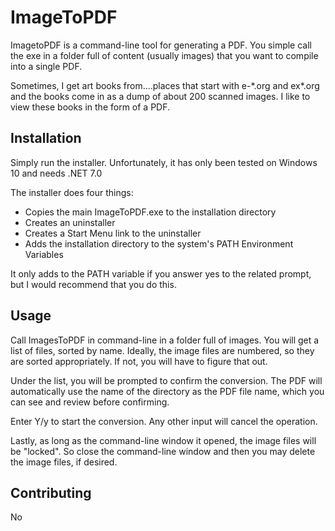 # ImageToPDF

ImagetoPDF is a command-line tool for generating a PDF.
You simple call the exe in a folder full of content (usually images) that you want to compile into a single PDF.

Sometimes, I get art books from....places that start with e-\*.org and ex*.org and the books come in as a dump of about 200 scanned images.
I like to view these books in the form of a PDF.

## Installation

Simply run the installer.
Unfortunately, it has only been tested on Windows 10 and needs .NET 7.0

The installer does four things:
- Copies the main ImageToPDF.exe to the installation directory
- Creates an uninstaller
- Creates a Start Menu link to the uninstaller
- Adds the installation directory to the system's PATH Environment Variables

It only adds to the PATH variable if you answer yes to the related prompt, but I would recommend that you do this.

## Usage

Call ImagesToPDF in command-line in a folder full of images.
You will get a list of files, sorted by name. Ideally, the image files are numbered, so they are sorted appropriately. If not, you will have to figure that out.

Under the list, you will be prompted to confirm the conversion. The PDF will automatically use the name of the directory as the PDF file name, which you can see and review before confirming.

Enter Y/y to start the conversion. Any other input will cancel the operation.

Lastly, as long as the command-line window it opened, the image files will be "locked". So close the command-line window and then you may delete the image files, if desired.

## Contributing
No

